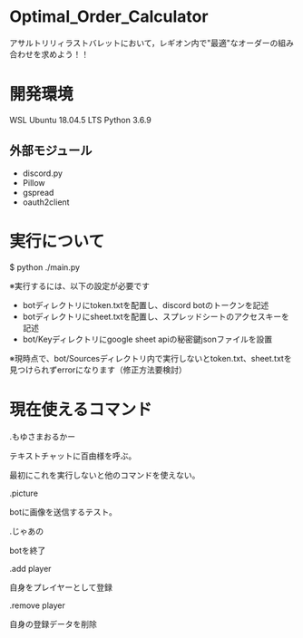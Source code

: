# Optimal_Order_Calculator
アサルトリリィラストバレットにおいて，レギオン内で"最適"なオーダーの組み合わせを求めよう！！

# 開発環境
WSL Ubuntu 18.04.5 LTS
Python 3.6.9

## 外部モジュール
- discord.py
- Pillow
- gspread
- oauth2client

# 実行について

$ python ./main.py

※実行するには、以下の設定が必要です
- botディレクトリにtoken.txtを配置し、discord botのトークンを記述
- botディレクトリにsheet.txtを配置し、スプレッドシートのアクセスキーを記述
- bot/Keyディレクトリにgoogle sheet apiの秘密鍵jsonファイルを設置

※現時点で、bot/Sourcesディレクトリ内で実行しないとtoken.txt、sheet.txtを見つけられずerrorになります（修正方法要検討）

# 現在使えるコマンド

.もゆさまおるかー

テキストチャットに百由様を呼ぶ。

最初にこれを実行しないと他のコマンドを使えない。


.picture

botに画像を送信するテスト。


.じゃあの

botを終了


.add player

自身をプレイヤーとして登録


.remove player

自身の登録データを削除